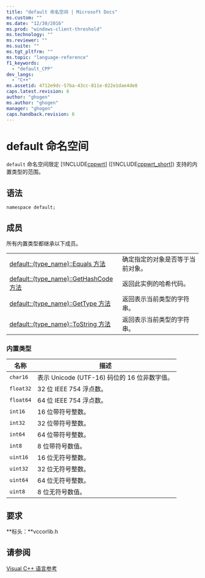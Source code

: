 ```yaml
---
title: "default 命名空间 | Microsoft Docs"
ms.custom: ""
ms.date: "12/30/2016"
ms.prod: "windows-client-threshold"
ms.technology: ""
ms.reviewer: ""
ms.suite: ""
ms.tgt_pltfrm: ""
ms.topic: "language-reference"
f1_keywords: 
  - "default_CPP"
dev_langs: 
  - "C++"
ms.assetid: 4712e9dc-57ba-43cc-811e-022e1dae4de8
caps.latest.revision: 6
author: "ghogen"
ms.author: "ghogen"
manager: "ghogen"
caps.handback.revision: 6
---
```

# default 命名空间
`default` 命名空间限定 [!INCLUDE[cppwrt](../cppcx/includes/cppwrt-md.md)] \([!INCLUDE[cppwrt_short](../cppcx/includes/cppwrt-short-md.md)]\) 支持的内置类型的范围。  
  
## 语法  
  
```  
namespace default;  
```  
  
## 成员  
 所有内置类型都继承以下成员。  
  
|||  
|-|-|  
|[default::\(type\_name\)::Equals 方法](../cppcx/default-type-name-equals-method.md)|确定指定的对象是否等于当前对象。|  
|[default::\(type\_name\)::GetHashCode 方法](../cppcx/default-type-name-gethashcode-method.md)|返回此实例的哈希代码。|  
|[default::\(type\_name\)::GetType 方法](../cppcx/default-type-name-gettype-method.md)|返回表示当前类型的字符串。|  
|[default::\(type\_name\)::ToString 方法](../cppcx/default-type-name-tostring-method.md)|返回表示当前类型的字符串。|  
  
### 内置类型  
  
|名称|描述|  
|--------|--------|  
|`char16`|表示 Unicode \(UTF\-16\) 码位的 16 位非数字值。|  
|`float32`|32 位 IEEE 754 浮点数。|  
|`float64`|64 位 IEEE 754 浮点数。|  
|`int16`|16 位带符号整数。|  
|`int32`|32 位带符号整数。|  
|`int64`|64 位带符号整数。|  
|`int8`|8 位带符号数值。|  
|`uint16`|16 位无符号整数。|  
|`uint32`|32 位无符号整数。|  
|`uint64`|64 位无符号整数。|  
|`uint8`|8 位无符号数值。|  
  
## 要求  
 **标头：**vccorlib.h  
  
## 请参阅  
 [Visual C\+\+ 语言参考](../cppcx/visual-c-language-reference-c-cx.md)